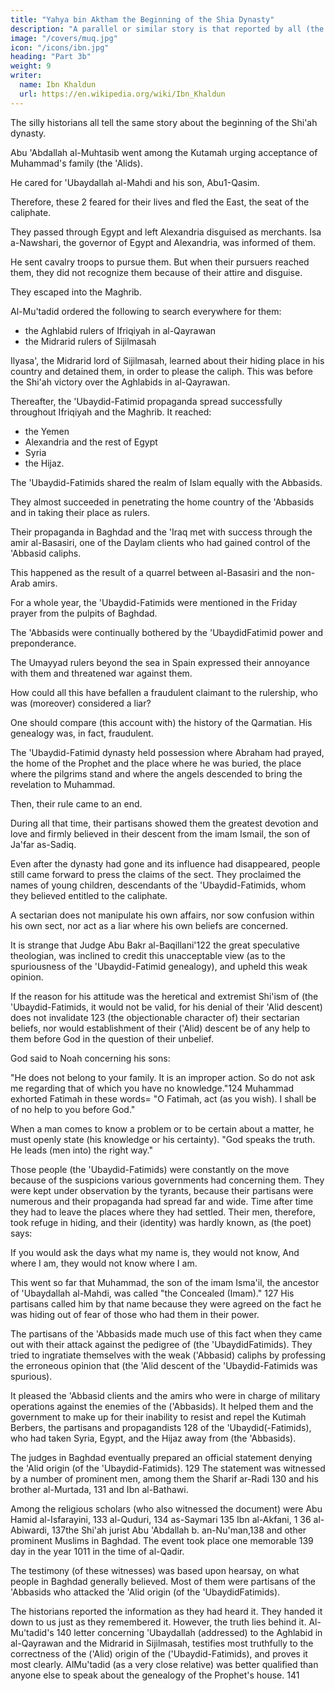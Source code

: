 ```yaml
---
title: "Yahya bin Aktham the Beginning of the Shia Dynasty"
description: "A parallel or similar story is that reported by all (the historians) about Yahya bin Aktham, the judge and friend of al-Ma'mun"
image: "/covers/muq.jpg"
icon: "/icons/ibn.jpg"
heading: "Part 3b"
weight: 9
writer:
  name: Ibn Khaldun
  url: https://en.wikipedia.org/wiki/Ibn_Khaldun
---
```




The silly historians all tell the same story about the beginning of the Shi'ah dynasty.

<!-- 115 -->
Abu 'Abdallah al-Muhtasib went among the Kutamah urging acceptance of Muhammad's family (the 'Alids). 

<!-- His activity became known. It was learned how much  -->

He cared for 'Ubaydallah al-Mahdi and his son, Abu1-Qasim. 

Therefore, these 2 feared for their lives and fled the East, the seat of the caliphate. 

They passed through Egypt and left Alexandria disguised as merchants. Isa a-Nawshari, the governor of
Egypt and Alexandria, was informed of them. 

He sent cavalry troops to pursue them. But when their pursuers reached them, they did not recognize them because of their attire and disguise.

They escaped into the Maghrib. 

<!-- 116 -->
Al-Mu'tadid ordered the following to search everywhere for them:
- the Aghlabid rulers of Ifriqiyah in al-Qayrawan 
- the Midrarid rulers of Sijilmasah

Ilyasa', the Midrarid lord of Sijilmasah, learned about their hiding place in his country and detained them, in order to please the caliph. This was before the Shi'ah victory over the Aghlabids in al-Qayrawan. 

Thereafter, the 'Ubaydid-Fatimid propaganda spread successfully throughout Ifriqiyah and the Maghrib. It reached:
- the Yemen
- Alexandria and the rest of Egypt
- Syria
- the Hijaz.

The 'Ubaydid-Fatimids shared the realm of Islam equally with the Abbasids. 

They almost succeeded in penetrating the home country of the 'Abbasids and in taking their place as rulers.

Their propaganda in Baghdad and the 'Iraq met with success through the amir al-Basasiri, one of the Daylam clients who had gained control of the 'Abbasid caliphs. 

This happened as the result of a quarrel between al-Basasiri and the non-Arab amirs.
<!-- 117  -->

For a whole year, the 'Ubaydid-Fatimids were mentioned in the Friday prayer from the pulpits of Baghdad. 

The 'Abbasids were continually bothered by the 'UbaydidFatimid power and preponderance. 

The Umayyad rulers beyond the sea in Spain expressed their annoyance with them and threatened war against them. 

How could all this have befallen a fraudulent claimant to the rulership, who was (moreover) considered a liar? 

One should compare (this account with) the history of the Qarmatian. His genealogy was, in fact, fraudulent. 

<!-- How completely did his propaganda disintegrate and his followers disperse! Their viciousness and guile soon became apparent. 

They came to an evil end and tasted a bitter fate. If the 'Ubaydid(-Fatimids) had been in the same situation, it would have become known, even had it taken some time.

Whatever qualities of character a man may have,. They will become known, even if he imagines they are concealed from the people The ('Ubaydid-Fatimid) dynasty lasted uninterruptedly for about 270 years.  -->


The 'Ubaydid-Fatimid dynasty held possession where Abraham had prayed, the home of the Prophet and the place where he was buried, the place where the pilgrims stand and where the angels descended to bring the revelation to Muhammad. 

Then, their rule came to an end. 

During all that time, their partisans showed them the greatest devotion and love and firmly believed in their descent from the imam Ismail, the son of Ja'far as-Sadiq.

Even after the dynasty had gone and its influence had disappeared, people still came forward to press the claims of the sect. They proclaimed the names of young children, descendants of the 'Ubaydid-Fatimids, whom they believed entitled to the caliphate.

<!-- They went so far as to consider them as having actually been appointed to the succession by preceding imams. Had there been doubts about their pedigree, their followers would not have undergone the dangers involved in supporting them.  -->

A sectarian does not manipulate his own affairs, nor sow confusion within his own sect, nor act as a liar where his own beliefs are concerned. 

It is strange that Judge Abu Bakr al-Baqillani'122 the great speculative theologian, was inclined to credit this unacceptable view (as to the spuriousness of the 'Ubaydid-Fatimid genealogy), and upheld this weak opinion. 

If the reason for his attitude was the heretical and extremist Shi'ism of (the 'Ubaydid-Fatimids, it would not be valid, for his denial of their 'Alid descent) does not invalidate 123 (the objectionable character of) their sectarian beliefs, nor would establishment of their ('Alid) descent be of any help to them before God in the question of their unbelief.


God said to Noah concerning his sons:

"He does not belong to your family. It is an improper action. So do not ask me regarding that of which you have no knowledge."124 Muhammad exhorted Fatimah in these words= "O Fatimah, act (as you wish). I shall be of no help to you before God."

When a man comes to know a problem or to be certain about a matter, he must openly state (his knowledge or his certainty). "God speaks the truth. He leads (men into) the right way."

Those people (the 'Ubaydid-Fatimids) were constantly on the move because of the suspicions various governments had concerning them. They were kept under observation by the tyrants, because their partisans were numerous and their propaganda had spread far and wide. Time after time they had to leave the places where they had settled. Their men, therefore, took refuge in hiding, and their (identity) was hardly known, as (the poet) says:

If you would ask the days what my name is, they would not know, And where I am, they would not know where I am.

This went so far that Muhammad, the son of the imam Isma'il, the ancestor of 'Ubaydallah al-Mahdi, was called "the Concealed (Imam)." 127 His partisans called him by that name because they were agreed on the fact he was hiding out of fear of those who had them in their power. 

The partisans of the 'Abbasids made much use of this fact when they came out with their attack against the pedigree of (the 'UbaydidFatimids). They tried to ingratiate themselves with the weak ('Abbasid) caliphs by professing the erroneous opinion that (the 'Alid descent of the 'Ubaydid-Fatimids was spurious). 

It pleased the 'Abbasid clients and the amirs who were in charge of military operations against the enemies of the ('Abbasids). It helped them and the government to make up for their inability to resist and repel the Kutimah Berbers, the partisans and propagandists 128 of the 'Ubaydid(-Fatimids), who had taken Syria, Egypt, and the Hijaz away from (the 'Abbasids). 

The judges in Baghdad eventually prepared an official statement denying the 'Alid origin (of the 'Ubaydid-Fatimids). 129 The statement was witnessed by a number of prominent men, among them the Sharif ar-Radi 130 and his brother al-Murtada, 131 and Ibn al-Bathawi. 

Among the religious scholars (who also witnessed the document) were Abu Hamid al-Isfarayini, 133 al-Quduri, 134 as-Saymari 135 Ibn al-Akfani, 1 36 al-Abiwardi, 137the Shi'ah jurist Abu 'Abdallah b. an-Nu'man,138 and other prominent Muslims in
Baghdad. The event took place one memorable 139 day in the year 1011 in the time of al-Qadir. 

The testimony (of these witnesses) was based upon hearsay, on what people in Baghdad generally believed. Most of them were partisans of the 'Abbasids who attacked the 'Alid origin (of the 'UbaydidFatimids). 


The historians reported the information as they had heard it. They handed it down to us just as they remembered it. However, the truth lies behind it. Al-Mu'tadid's 140 letter concerning 'Ubaydallah (addressed) to the Aghlabid in al-Qayrawan and the Midrarid in Sijilmasah, testifies most truthfully to the correctness of the ('Alid) origin of the ('Ubaydid-Fatimids), and proves it most clearly. AlMu'tadid (as a very close relative) was better qualified than anyone else to speak about the genealogy of the Prophet's house. 141


